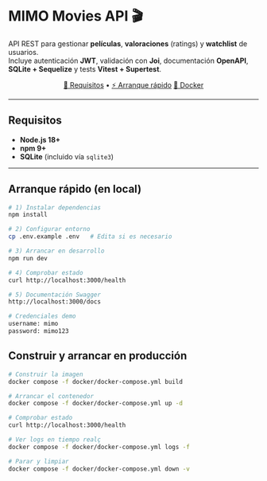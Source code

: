 # MIMO Movies API 🎬

API REST para gestionar **películas**, **valoraciones** (ratings) y **watchlist** de usuarios.  
Incluye autenticación **JWT**, validación con **Joi**, documentación **OpenAPI**, **SQLite + Sequelize** y tests **Vitest + Supertest**.

<p align="center">
  <a href="#requisitos">🧰 Requisitos</a> •
  <a href="#arranque-rápido">⚡ Arranque rápido</a>
  <a href="#despliegue-con-docker">🐳 Docker</a>
</p>

---

## Requisitos

- **Node.js 18+**
- **npm 9+**
- **SQLite** (incluido vía `sqlite3`)

---

## Arranque rápido (en local)

```bash
# 1) Instalar dependencias
npm install

# 2) Configurar entorno
cp .env.example .env   # Edita si es necesario

# 3) Arrancar en desarrollo
npm run dev

# 4) Comprobar estado
curl http://localhost:3000/health

# 5) Documentación Swagger
http://localhost:3000/docs

# Credenciales demo
username: mimo
password: mimo123
```

## Construir y arrancar en producción
```bash
# Construir la imagen
docker compose -f docker/docker-compose.yml build

# Arrancar el contenedor
docker compose -f docker/docker-compose.yml up -d

# Comprobar estado
curl http://localhost:3000/health

# Ver logs en tiempo realç
docker compose -f docker/docker-compose.yml logs -f

# Parar y limpiar
docker compose -f docker/docker-compose.yml down -v

```

